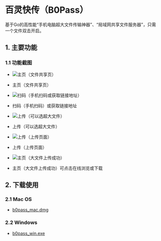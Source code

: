 # 百灵快传（B0Pass）

基于Go的高性能“手机电脑超大文件传输神器”、“局域网共享文件服务器”，只需一个文件双击开启。

## 1. 主要功能
### 1.1 功能截图

- ![主页（文件共享页）](https://raw.githubusercontent.com/bitepeng/b0pass/master/docs/images/s1.jpg)
- 主页（文件共享页）

- ![扫码（手机扫码或获取链接地址）](https://raw.githubusercontent.com/bitepeng/b0pass/master/docs/images/s2.jpg)
- 扫码（手机扫码）或获取链接地址

- ![上传（可以选超大文件）](https://raw.githubusercontent.com/bitepeng/b0pass/master/docs/images/s4.jpg)
- 上传（可以选超大文件）

- ![上传（上传页面）](https://raw.githubusercontent.com/bitepeng/b0pass/master/docs/images/s5.jpg)
- 上传（上传页面）

- ![主页（大文件上传成功）](https://raw.githubusercontent.com/bitepeng/b0pass/master/docs/images/s5.jpg)
- 主页（大文件上传成功）可点击在线浏览或下载

## 2. 下载使用
### 2.1 Mac OS
- [b0pass_mac.dmg](https://github.com/bitepeng/b0pass/blob/master/docs/release/v0.1/b0pass_mac.dmg)

### 2.2 Windows
- [b0pass_win.exe](https://github.com/bitepeng/b0pass/blob/master/docs/release/v0.1/b0pass_wn32.exe)
